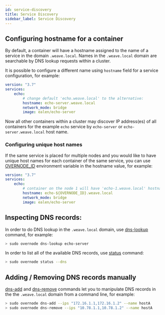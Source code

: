 ```yaml
---
id: service-discovery
title: Service Discovery
sidebar_label: Service Discovery
---
```


## Configuring hostname for a container

By default, a container will have a hostname assigned to the name of a service in the domain `.weave.local`. Names in the `.weave.local` domain are searchable by DNS lookup requests within a cluster.

It is possible to configure a different name using `hostname` field for a service configuration, for example:

```yml
version: "3.7"
services:
    echo:
        # change default 'echo.weave.local' to the alternative:
        hostname: echo-server.weave.local
        network_mode: bridge
        image: ealen/echo-server
```

Now all other containers within a cluster may discover IP address(es) of all containers for the example `echo` service by `echo-server` or `echo-server.weave.local` host name.

### Configuring unique host names

If the same service is placed for multiple nodes and you would like to have unique host names for each container of the same service, you can use [OVERNODE_ID](docker-compose-yml-file-description#overnode_id) environment variable in the hostname value, for example:

```yml
version: "3.7"
services:
    echo:
        # container on the node 1 will have 'echo-1.weave.local' hostname
        hostname: echo-${OVERNODE_ID}.weave.local
        network_mode: bridge
        image: ealen/echo-server
```

## Inspecting DNS records:

In order to do DNS lookup in the `.weave.local` domain, use [dns-lookup](cli-reference/dns-lookup) command, for example:

```bash
> sudo overnode dns-lookup echo-server
```

In order to list all of the available DNS records, use [status](cli-reference/status) command:

```bash
> sudo overnode status --dns
```

## Adding / Removing DNS records manually

[dns-add](cli-reference/dns-add) and [dns-remove](cli-reference/dns-remove) commands let you to manipulate DNS records in the the `.weave.local` domain from a command line, for example:

```bash
> sudo overnode dns-add --ips "172.16.1.1,172.16.1.2" --name hostA
> sudo overnode dns-remove --ips "10.78.1.1,10.78.1.2" --name hostA
```

